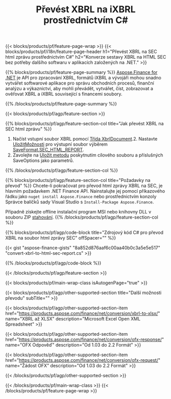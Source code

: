 ﻿---
title: Převést XBRL na iXBRL prostřednictvím C#
description: Ukázkový kód pro konverzi XBRL na SEC html report C#. Použijte API ukázkový kód pro dávkové soubory XBRL na konverzi sestav SEC html v aplikacích založených na .NET. 
url: /cs/net/conversion/xbrl-to-sec-html-report/
family: finance
platformtag: net
feature: convert
informat: XBRL
outformat: HTML
otherformats: XLSX
---
{{< blocks/products/pf/feature-page-wrap >}}
{{< blocks/products/pf/i18n/feature-page-header h1="Převést XBRL na SEC html zprávu prostřednictvím C#" h2="Konverze sestavy XBRL na HTML SEC bez potřeby dalšího softwaru v aplikacích založených na .NET." >}}

{{% blocks/products/pf/feature-page-summary %}}
[Aspose.Finance for .NET](https://products.aspose.com/finance/net/) je API pro zpracování XBRL, formátů iXBRL a vývojáři mohou snadno vytvářet softwarové aplikace pro správu obchodních procesů, finanční analýzu a výkaznictví, aby mohli převádět, vytvářet, číst, zobrazovat a ověřovat XBRL a iXBRL související s financemi soubory. 

{{% /blocks/products/pf/feature-page-summary %}}

{{< blocks/products/pf/agp/feature-section >}}

{{% blocks/products/pf/agp/feature-section-col title="Jak převést XBRL na SEC html zprávu" %}}
1. Načíst vstupní soubor XBRL pomocí [Třída XbrlDocument](https://apireference.aspose.com/finance/net/aspose.finance.xbrl/xbrldocument).2. Nastavte [UložitMožnosti](https://apireference.aspose.com/finance/net/aspose.finance.xbrl/saveoptions) pro výstupní soubor výběrem [SaveFormat.SEC_HTML_REPORT](https://apireference.aspose.com/finance/net/aspose.finance.xbrl/saveformat).
3. Zavolejte na [Uložit metodu](https://apireference.aspose.com/finance/net/aspose.finance.xbrl.xbrldocument/save/methods/2) poskytnutím cílového souboru a příslušných SaveOptions jako parametrů.

{{% /blocks/products/pf/agp/feature-section-col %}}

{{% blocks/products/pf/agp/feature-section-col title="Požadavky na převod" %}}
Chcete-li pokračovat pro převod html zprávy XBRL na SEC, je hlavním požadavkem .NET Finance API. Nainstalujte jej pomocí příkazového řádku jako ```nuget install Aspose.Finance``` nebo prostřednictvím konzoly Správce balíčků sady Visual Studio s ```Install-Package Aspose.Finance```.

Případně získejte offline instalační program MSI nebo knihovny DLL v souboru ZIP [stahování](https://downloads.aspose.com/finance/net).
{{% /blocks/products/pf/agp/feature-section-col %}}

{{% blocks/products/pf/agp/code-block title="Zdrojový kód C# pro převod XBRL na soubor html zprávy SEC" offSpacer="" %}}

{{< gist "aspose-finance-gists" "8a852d876aaf6c00aa40b0c3a5e5e517" "convert-xbrl-to-html-sec-report.cs" >}}

{{% /blocks/products/pf/agp/code-block %}}

{{< /blocks/products/pf/agp/feature-section >}}

{{< blocks/products/pf/main-wrap-class isAutogenPage="true" >}}

{{< blocks/products/pf/agp/other-supported-section title="Další možnosti převodu" subTitle="" >}}

{{< blocks/products/pf/agp/other-supported-section-item href="https://products.aspose.com/finance/net/conversion/xbrl-to-xlsx/" name="XBRL až XLSX" description="Microsoft Excel Open XML Spreadsheet" >}}

{{< blocks/products/pf/agp/other-supported-section-item href="https://products.aspose.com/finance/net/conversion/ofx-response/" name="OFX Odpověď" description="Od 1.03 do 2.2 Formát" >}}

{{< blocks/products/pf/agp/other-supported-section-item href="https://products.aspose.com/finance/net/conversion/ofx-request/" name="Žádost OFX" description="Od 1.03 do 2.2 Formát" >}}

{{< /blocks/products/pf/agp/other-supported-section >}}

{{< /blocks/products/pf/main-wrap-class >}}
{{< /blocks/products/pf/feature-page-wrap >}}